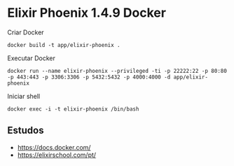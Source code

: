 # Elixir Phoenix 1.4.9 Docker

Criar Docker

```
docker build -t app/elixir-phoenix .
```

Executar Docker

```
docker run --name elixir-phoenix --privileged -ti -p 22222:22 -p 80:80 -p 443:443 -p 3306:3306 -p 5432:5432 -p 4000:4000 -d app/elixir-phoenix
```

Iniciar shell

```
docker exec -i -t elixir-phoenix /bin/bash
```

## Estudos

 * https://docs.docker.com/
 * https://elixirschool.com/pt/
